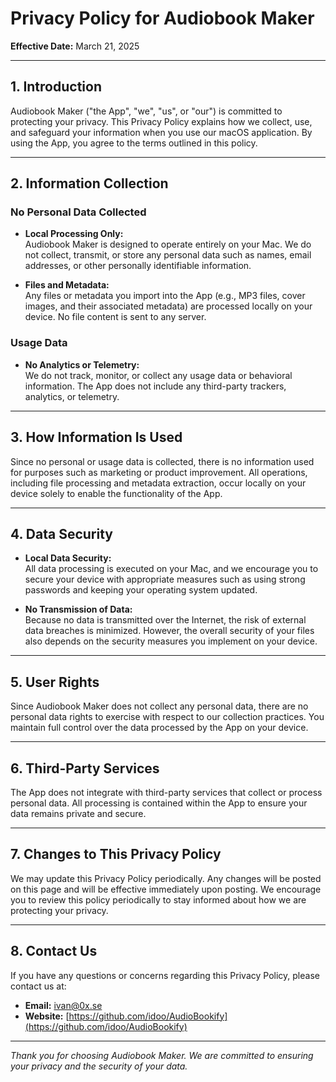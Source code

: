 # Privacy Policy for Audiobook Maker

**Effective Date:** March 21, 2025

---

## 1. Introduction

Audiobook Maker ("the App", "we", "us", or "our") is committed to protecting your privacy. This Privacy Policy explains how we collect, use, and safeguard your information when you use our macOS application. By using the App, you agree to the terms outlined in this policy.

---

## 2. Information Collection

### No Personal Data Collected
- **Local Processing Only:**  
  Audiobook Maker is designed to operate entirely on your Mac. We do not collect, transmit, or store any personal data such as names, email addresses, or other personally identifiable information.

- **Files and Metadata:**  
  Any files or metadata you import into the App (e.g., MP3 files, cover images, and their associated metadata) are processed locally on your device. No file content is sent to any server.

### Usage Data
- **No Analytics or Telemetry:**  
  We do not track, monitor, or collect any usage data or behavioral information. The App does not include any third-party trackers, analytics, or telemetry.

---

## 3. How Information Is Used

Since no personal or usage data is collected, there is no information used for purposes such as marketing or product improvement. All operations, including file processing and metadata extraction, occur locally on your device solely to enable the functionality of the App.

---

## 4. Data Security

- **Local Data Security:**  
  All data processing is executed on your Mac, and we encourage you to secure your device with appropriate measures such as using strong passwords and keeping your operating system updated.

- **No Transmission of Data:**  
  Because no data is transmitted over the Internet, the risk of external data breaches is minimized. However, the overall security of your files also depends on the security measures you implement on your device.

---

## 5. User Rights

Since Audiobook Maker does not collect any personal data, there are no personal data rights to exercise with respect to our collection practices. You maintain full control over the data processed by the App on your device.

---

## 6. Third-Party Services

The App does not integrate with third-party services that collect or process personal data. All processing is contained within the App to ensure your data remains private and secure.

---

## 7. Changes to This Privacy Policy

We may update this Privacy Policy periodically. Any changes will be posted on this page and will be effective immediately upon posting. We encourage you to review this policy periodically to stay informed about how we are protecting your privacy.

---

## 8. Contact Us

If you have any questions or concerns regarding this Privacy Policy, please contact us at:

- **Email:** [ivan@0x.se](mailto:ivan@0x.se)
- **Website:** [https://github.com/idoo/AudioBookify](https://github.com/idoo/AudioBookify)

---

*Thank you for choosing Audiobook Maker. We are committed to ensuring your privacy and the security of your data.*
